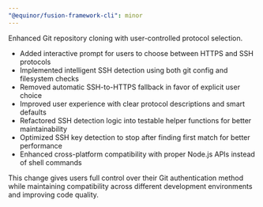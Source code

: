 ```yaml
---
"@equinor/fusion-framework-cli": minor
---
```


Enhanced Git repository cloning with user-controlled protocol selection.

- Added interactive prompt for users to choose between HTTPS and SSH protocols
- Implemented intelligent SSH detection using both git config and filesystem checks
- Removed automatic SSH-to-HTTPS fallback in favor of explicit user choice
- Improved user experience with clear protocol descriptions and smart defaults
- Refactored SSH detection logic into testable helper functions for better maintainability
- Optimized SSH key detection to stop after finding first match for better performance
- Enhanced cross-platform compatibility with proper Node.js APIs instead of shell commands

This change gives users full control over their Git authentication method while maintaining compatibility across different development environments and improving code quality.
